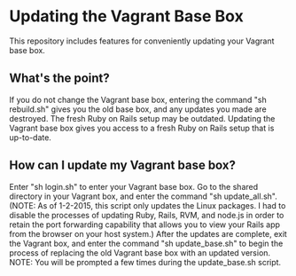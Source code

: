 # Updating the Vagrant Base Box
This repository includes features for conveniently updating your Vagrant base box.  

## What's the point?
If you do not change the Vagrant base box, entering the command "sh rebuild.sh" gives you the old base box, and any 
updates you made are destroyed.  The fresh Ruby on Rails setup may be outdated.  Updating the Vagrant base box 
gives you access to a fresh Ruby on Rails setup that is up-to-date.

## How can I update my Vagrant base box?
Enter "sh login.sh" to enter your Vagrant base box.  Go to the shared directory in your Vagrant box, and enter the 
command "sh update_all.sh".  (NOTE: As of 1-2-2015, this script only updates the Linux packages.  I had to disable 
the processes of updating Ruby, Rails, RVM, and node.js in order to retain the port forwarding capability that 
allows you to view your Rails app from the browser on your host system.)  After the updates are complete, exit the 
Vagrant box, and enter the command "sh update_base.sh" to begin the process of replacing the old Vagrant base box 
with an updated version.  NOTE: You will be prompted a few times during the update_base.sh script.

